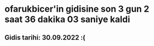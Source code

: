 # ofarukbicer'in gidisine son 3 gun 2 saat 36 dakika 03 saniye kaldi

## Gidis tarihi: 30.09.2022 :(